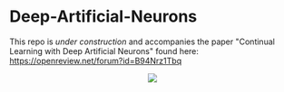 # Deep-Artificial-Neurons

This repo is *under construction* and accompanies the paper "Continual Learning with Deep Artificial Neurons" found here: https://openreview.net/forum?id=B94Nrz1Tbq
<p align="center">
  <img src="https://github.com/blake-camp/Deep-Artificial-Neurons/blob/main/DANs_abstract_clean.png"/>
</p>


